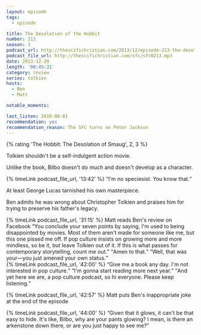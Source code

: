```yaml
---
layout: episode
tags:
  - episode

title: The Desolation of the Hobbit
number: 213
season: 3
podcast_url: http://thescifichristian.com/2013/12/episode-213-the-desolation-of-the-hobbit/
podcast_file_url: http://thescifichristian.com/sfc/sfc0213.mp3
date: 2013-12-20
length: '00:45:31'
category: review
series: tolkien
hosts:
  - Ben
  - Matt

notable_moments:

last_listen: 2019-08-01
recommendation: yes
recommendation_reason: The SFC turns on Peter Jackson
---
```


{% rating 'The Hobbit: The Desolation of Smaug', 2, 3 %}

Tolkien shouldn't be a self-indulgent action movie.

Unlike the book, Bilbo doesn't do much and doesn't develop as a character. 

<div class="quote">
  {% timeLink podcast_file_url, '13:42' %}
  <q class="matt">I'm no speciesist. You know that.</q>
</div>

At least George Lucas tarnished his own masterpiece. 

Ben admits he was wrong about Christopher Tolkien and praises him for trying to preserve his father's legacy. 

<div class="quote">
  {% timeLink podcast_file_url, '31:15' %}
  <span class="quote-context is-size-6">Matt reads Ben's review on Facebook</span>
  <q class="matt">You conclude your seven points by saying, I'm used to being disappointed by movies. Most of them aren't made for someone like me, but this one pissed me off. If pop culture insists on growing more and more mindless, so be it, but leave Tolkien out of it. If this is what passes for contemporary storytelling, count me out.</q>
  <q class="ben">Amen to that.</q>
  <q class="matt">Well, that was your—you just amened your own status.</q>
</div>

<div class="quote">
  {% timeLink podcast_file_url, '42:00' %}
  <span class="quote-context is-size-6"></span>
  <q class="ben">Give me a book any day. I'm not interested in pop culture.</q>
  <q class="matt">I'm gonna start reading more next year.</q>
  <q class="ben">And yet here we are, a pop culture podcast, so hi everyone. Please keep listening.</q>
</div>

{% timeLink podcast_file_url, '42:57' %} Matt puts Ben's inappropriate joke at the end of the episode

<div class="quote">
  {% timeLink podcast_file_url, '44:00' %}
  <q class="ben">Given that it glows, it can't be that easy to hide. It's like, Bilbo, why are your pants glowing? I mean, is there an arkenstone down there, or are you just happy to see me?</q>
</div>
